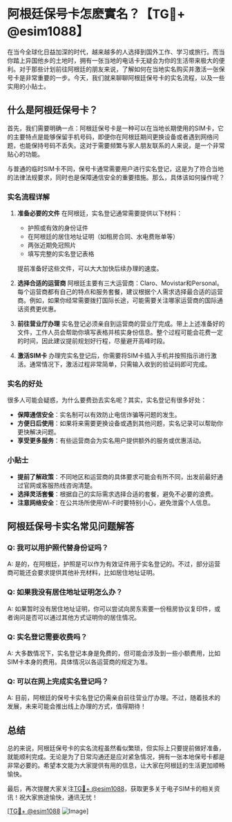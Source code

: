 # 阿根廷保号卡怎麽實名？【TG💪+ @esim1088】

在当今全球化日益加深的时代，越来越多的人选择到国外工作、学习或旅行。而当你踏上异国他乡的土地时，拥有一张当地的电话卡无疑会为你的生活带来极大的便利。对于那些计划前往阿根廷的朋友来说，了解如何在当地实名购买并激活一张保号卡是非常重要的一步。今天，我们就来聊聊阿根廷保号卡的实名流程，以及一些实用的小贴士。

## 什么是阿根廷保号卡？

首先，我们需要明确一点：阿根廷保号卡是一种可以在当地长期使用的SIM卡，它的主要特点是能够保留手机号码，即便你在阿根廷期间更换设备或者遇到网络问题，也能保持号码不丢失。这对于需要频繁与家人朋友联系的人来说，是一个非常贴心的功能。

与普通的临时SIM卡不同，保号卡通常需要用户进行实名登记，这是为了符合当地的法律法规要求，同时也是保障通信安全的重要措施。那么，具体该如何操作呢？

### 实名流程详解

1. **准备必要的文件**
   在阿根廷，实名登记通常需要提供以下材料：
   - 护照或有效的身份证件
   - 在阿根廷的居住地址证明（如租房合同、水电费账单等）
   - 两张近期免冠照片
   - 填写完整的实名登记表格

   提前准备好这些文件，可以大大加快后续办理的速度。

2. **选择合适的运营商**
   阿根廷主要有三大运营商：Claro、Movistar和Personal。每个运营商都有自己的特点和服务套餐，建议根据个人需求选择最合适的运营商。例如，如果你经常需要拨打国际长途，可能需要关注哪家运营商的国际通话资费更优惠。

3. **前往营业厅办理**
   实名登记必须亲自到运营商的营业厅完成。带上上述准备好的文件，工作人员会帮助你填写表格并核实身份信息。整个过程可能会花费一定的时间，因此建议提前规划好行程，尽量避开高峰时段。

4. **激活SIM卡**
   办理完实名登记后，你需要将SIM卡插入手机并按照指示进行激活。通常情况下，激活过程非常简单，只需输入收到的验证码即可完成。

### 实名的好处

很多人可能会疑惑，为什么要费劲去实名呢？其实，实名登记有很多好处：

- **保障通信安全**：实名制可以有效防止电信诈骗等问题的发生。
- **方便日后使用**：如果将来需要更换设备或遇到其他问题，实名记录可以帮助你更快解决问题。
- **享受更多服务**：有些运营商会为实名用户提供额外的服务或优惠活动。

### 小贴士

- **提前了解政策**：不同地区和运营商的具体要求可能会有所不同，出发前最好通过官网或客服热线咨询清楚。
- **选择灵活套餐**：根据自己的实际需求选择合适的套餐，避免不必要的浪费。
- **注意网络安全**：在公共场所使用Wi-Fi时要特别小心，避免泄露个人信息。

## 阿根廷保号卡实名常见问题解答

### Q: 我可以用护照代替身份证吗？
A: 是的，在阿根廷，护照是可以作为有效证件用于实名登记的。不过，部分运营商可能还会要求提供其他补充材料，比如居住地址证明。

### Q: 如果我没有居住地址证明怎么办？
A: 如果暂时没有居住地址证明，你可以尝试向房东索要一份租房协议复印件，或者询问是否可以通过其他方式证明你的居住情况。

### Q: 实名登记需要收费吗？
A: 大多数情况下，实名登记本身是免费的，但可能会涉及到一些小额费用，比如SIM卡本身的费用。具体情况以各运营商的规定为准。

### Q: 可以在网上完成实名登记吗？
A: 目前，阿根廷的保号卡实名登记仍需亲自前往营业厅办理。不过，随着技术的发展，未来可能会推出线上办理的方式，值得期待！

## 总结

总的来说，阿根廷保号卡的实名流程虽然看似繁琐，但实际上只要提前做好准备，就能顺利完成。无论是为了日常沟通还是应对紧急情况，拥有一张本地保号卡都是非常必要的。希望本文能为大家提供有用的信息，让大家在阿根廷的生活更加顺畅愉快。

最后，再次提醒大家关注[TG💪+ @esim1088](https://t.me/s/esim1088)，获取更多关于电子SIM卡的相关资讯！祝大家旅途愉快，通讯无忧！

[[TG💪+ @esim1088](https://t.me/s/esim1088) ![Image](https://i.postimg.cc/4NQfJmqS/Snipaste-2025-05-13-00-14-12.png)]